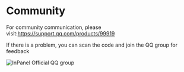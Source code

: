 # Community

For community communication, please visit:<a href="https://support.qq.com/products/99919" target="_blank">https://support.qq.com/products/99919</a>

If there is a problem, you can scan the code and join the QQ group for feedback

<img border="0" src="/images/qr-group.png" alt="InPanel Official QQ group">
